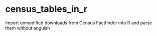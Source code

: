# census_tables_in_r
Import unmodified downloads from Census Factfinder into R and parse them without anguish
